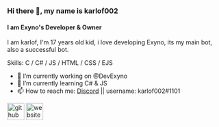 ### Hi there 👋, my name is karlof002
#### I am Exyno's Developer & Owner
I am karlof, I'm 17 years old kid, i love developing Exyno, its my main bot, also a successful bot.

Skills: C / C# / JS / HTML / CSS / EJS

- 🔭 I’m currently working on @DevExyno 
- 🌱 I’m currently learning C# & JS 
- 📫 How to reach me: [Discord](https://discord.gg/bknyd5q) || username: karlof002#1101 


[<img src='https://cdn.jsdelivr.net/npm/simple-icons@3.0.1/icons/github.svg' alt='github' height='40'>](https://github.com/karlof002)  [<img src='https://cdn.jsdelivr.net/npm/simple-icons@3.0.1/icons/icloud.svg' alt='website' height='40'>](https://exyno.ml)  
